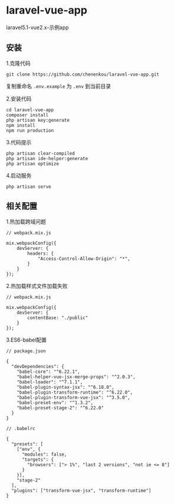 # laravel-vue-app
laravel5.1-vue2.x-示例app

## 安装
1.克隆代码
```
git clone https://github.com/chenenkou/laravel-vue-app.git
```
复制重命名 `.env.example` 为 `.env` 到当前目录

2.安装代码
```
cd laravel-vue-app
composer install
php artisan key:generate
npm install
npm run production
```

3.代码提示
```
php artisan clear-compiled
php artisan ide-helper:generate
php artisan optimize
```
4.启动服务
```
php artisan serve
```


## 相关配置
1.热加载跨域问题
```
// webpack.mix.js

mix.webpackConfig({
    devServer: {
        headers: {
            "Access-Control-Allow-Origin": "*",
        }
    }
});

```

2.热加载样式文件加载失败
```
// webpack.mix.js

mix.webpackConfig({
    devServer: {
        contentBase: "./public"
    }
});

```

3.ES6-babel配置
```
// package.json

{
  "devDependencies": {
    "babel-core": "^6.22.1",
    "babel-helper-vue-jsx-merge-props": "^2.0.3",
    "babel-loader": "^7.1.1",
    "babel-plugin-syntax-jsx": "^6.18.0",
    "babel-plugin-transform-runtime": "^6.22.0",
    "babel-plugin-transform-vue-jsx": "^3.5.0",
    "babel-preset-env": "^1.3.2",
    "babel-preset-stage-2": "^6.22.0"
  }
}

// .babelrc

{
  "presets": [
    ["env", {
      "modules": false,
      "targets": {
        "browsers": ["> 1%", "last 2 versions", "not ie <= 8"]
      }
    }],
    "stage-2"
  ],
  "plugins": ["transform-vue-jsx", "transform-runtime"]
}

```